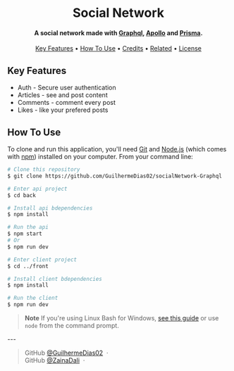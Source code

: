 
<h1 align="center">
  Social Network
  <br>
</h1>

<h4 align="center">A social network made with <a href="https://graphql.org" target="_blank">Graphql</a>, <a href="https://www.apollographql.com" target="_blank">Apollo</a> and <a href="https://www.prisma.io/" target="_blank">Prisma</a>.</h4>

<p align="center">
  <a href="#key-features">Key Features</a> •
  <a href="#how-to-use">How To Use</a> •
  <a href="#credits">Credits</a> •
  <a href="#related">Related</a> •
  <a href="#license">License</a>
</p>

## Key Features

* Auth - Secure user authentication
* Articles - see and post content
* Comments - comment every post
* Likes - like your prefered posts

## How To Use

To clone and run this application, you'll need [Git](https://git-scm.com) and [Node.js](https://nodejs.org/en/download/) (which comes with [npm](http://npmjs.com)) installed on your computer. From your command line:

```bash
# Clone this repository
$ git clone https://github.com/GuilhermeDias02/socialNetwork-Graphql

# Enter api project
$ cd back

# Install api bdependencies
$ npm install

# Run the api
$ npm start
# Or
$ npm run dev

# Enter client project
$ cd ../front

# Install client bdependencies
$ npm install

# Run the client
$ npm run dev
```

> **Note**
> If you're using Linux Bash for Windows, [see this guide](https://www.howtogeek.com/261575/how-to-run-graphical-linux-desktop-applications-from-windows-10s-bash-shell/) or use `node` from the command prompt.

</a>
---

> GitHub [@GuilhermeDias02](https://github.com/GuilhermeDias02) &nbsp;&middot;&nbsp;</br>
> GitHub [@ZainaDali](https://github.com/ZainaDali) &nbsp;&middot;&nbsp;
